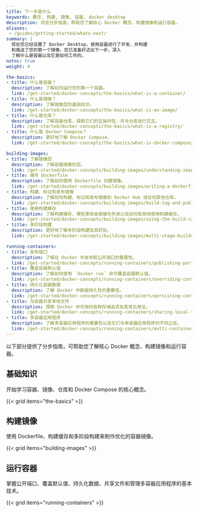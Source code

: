 ```yaml
---
title: 下一步是什么
keywords: 概念, 构建, 镜像, 容器, docker desktop
description: 浏览分步指南，帮助您了解核心 Docker 概念、构建镜像和运行容器。
aliases:
 - /guides/getting-started/whats-next/
summary: |
  现在您已经设置了 Docker Desktop，使用容器进行了开发，并构建
  和推送了您的第一个镜像，您已准备好迈出下一步，深入
  了解什么是容器以及它是如何工作的。
notoc: true
weight: 4

the-basics:
- title: 什么是容器？
  description: 了解如何运行您的第一个容器。
  link: /get-started/docker-concepts/the-basics/what-is-a-container/
- title: 什么是镜像？
  description: 了解镜像层的基础知识。
  link: /get-started/docker-concepts/the-basics/what-is-an-image/
- title: 什么是仓库？
  description: 了解容器仓库，探索它们的互操作性，并与仓库进行交互。
  link: /get-started/docker-concepts/the-basics/what-is-a-registry/
- title: 什么是 Docker Compose？
  description: 更好地了解 Docker Compose。
  link: /get-started/docker-concepts/the-basics/what-is-docker-compose/

building-images:
- title: 了解镜像层
  description: 了解容器镜像的层。
  link: /get-started/docker-concepts/building-images/understanding-image-layers/
- title: 编写 Dockerfile
  description: 了解如何使用 Dockerfile 创建镜像。
  link: /get-started/docker-concepts/building-images/writing-a-dockerfile/
- title: 构建、标记和发布镜像
  description: 了解如何构建、标记和发布镜像到 Docker Hub 或任何其他仓库。
  link: /get-started/docker-concepts/building-images/build-tag-and-publish-an-image/
- title: 使用构建缓存
  description: 了解构建缓存、哪些更改会使缓存失效以及如何有效地使用构建缓存。
  link: /get-started/docker-concepts/building-images/using-the-build-cache/
- title: 多阶段构建
  description: 更好地了解多阶段构建及其好处。
  link: /get-started/docker-concepts/building-images/multi-stage-builds/

running-containers:
- title: 发布端口
  description: 了解在 Docker 中发布和公开端口的重要性。
  link: /get-started/docker-concepts/running-containers/publishing-ports/
- title: 覆盖容器默认值
  description: 了解如何使用 `docker run` 命令覆盖容器默认值。
  link: /get-started/docker-concepts/running-containers/overriding-container-defaults/
- title: 持久化容器数据
  description: 了解 Docker 中数据持久性的重要性。
  link: /get-started/docker-concepts/running-containers/persisting-container-data/
- title: 与容器共享本地文件
  description: 探索 Docker 中可用的各种存储选项及其常见用法。
  link: /get-started/docker-concepts/running-containers/sharing-local-files/
- title: 多容器应用程序
  description: 了解多容器应用程序的重要性以及它们与单容器应用程序的不同之处。
  link: /get-started/docker-concepts/running-containers/multi-container-applications/
---
```


以下部分提供了分步指南，可帮助您了解核心 Docker 概念、构建镜像和运行容器。

## 基础知识

开始学习容器、镜像、仓库和 Docker Compose 的核心概念。

{{< grid items="the-basics" >}}

## 构建镜像

使用 Dockerfile、构建缓存和多阶段构建来制作优化的容器镜像。

{{< grid items="building-images" >}}

## 运行容器

掌握公开端口、覆盖默认值、持久化数据、共享文件和管理多容器应用程序的基本技术。

{{< grid items="running-containers" >}}

